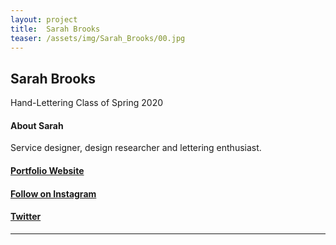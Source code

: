 ```yaml
---
layout: project
title:  Sarah Brooks
teaser: /assets/img/Sarah_Brooks/00.jpg
---
```

## Sarah Brooks ##
Hand-Lettering Class of Spring 2020
#### About Sarah ####
Service designer, design researcher and lettering enthusiast.

#### [Portfolio Website](https://www.sarahbbrooks.com/) ####
#### [Follow on Instagram](https://www.instagram.com/sarahbrooks/) ####
#### [Twitter](https://twitter.com/sarahbbrooks) ####
---


